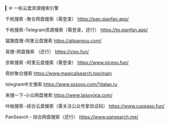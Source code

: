 ▎🌐 一些云盘资源搜索引擎

千帆搜索 -聚合网盘搜索（需登录）
https://pan.qianfan.app/

千帆搜索-Telegram资源搜索（需登录，还行）
https://tg.qianfan.app/

猫狸盘搜-阿里云盘搜索
https://alipansou.com/

易搜-网盘搜索 （还行）
https://yiso.fun/

奈斯搜索 -阿里云盘搜索（需登录）
https://www.niceso.fun/

奇妙聚合搜索 
https://www.magicalsearch.top/main

telegram中文搜索 
https://www.sssoou.com/?dalao.ru

来搜一下-小众网盘搜索
https://www.laisoyixia.com/

咔帕搜索 -综合云盘搜索（需关注公众号拿验证码）
https://www.cuppaso.fun/

PanSearch - 综合网盘搜索（还行）
https://www.pansearch.me/




